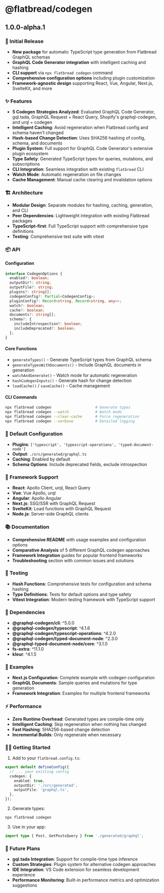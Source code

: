 # @flatbread/codegen

## 1.0.0-alpha.1

### 🎉 Initial Release

- **New package** for automatic TypeScript type generation from Flatbread GraphQL schemas
- **GraphQL Code Generator integration** with intelligent caching and hashing
- **CLI support** via `npx flatbread codegen` command
- **Comprehensive configuration options** including plugin customization
- **Framework-agnostic design** supporting React, Vue, Angular, Next.js, SvelteKit, and more

### ✨ Features

- **5 Codegen Strategies Analyzed**: Evaluated GraphQL Code Generator, gql.tada, GraphQL Request + React Query, Shopify's graphql-codegen, and urql + codegen
- **Intelligent Caching**: Avoid regeneration when Flatbread config and schema haven't changed
- **Hash-based Change Detection**: Uses SHA256 hashing of config, schema, and documents
- **Plugin System**: Full support for GraphQL Code Generator's extensive plugin ecosystem
- **Type Safety**: Generated TypeScript types for queries, mutations, and subscriptions
- **CLI Integration**: Seamless integration with existing `flatbread` CLI
- **Watch Mode**: Automatic regeneration on file changes
- **Cache Management**: Manual cache clearing and invalidation options

### 🏗️ Architecture

- **Modular Design**: Separate modules for hashing, caching, generation, and CLI
- **Peer Dependencies**: Lightweight integration with existing Flatbread packages
- **TypeScript-first**: Full TypeScript support with comprehensive type definitions
- **Testing**: Comprehensive test suite with vitest

### 📦 API

#### Configuration
```ts
interface CodegenOptions {
  enabled?: boolean;
  outputDir?: string;
  outputFile?: string;
  plugins?: string[];
  codegenConfig?: Partial<CodegenConfig>;
  pluginConfig?: Record<string, Record<string, any>>;
  watch?: boolean;
  cache?: boolean;
  documents?: string[];
  schema?: {
    includeIntrospection?: boolean;
    includeDeprecated?: boolean;
  };
}
```

#### Core Functions
- `generateTypes()` - Generate TypeScript types from GraphQL schema
- `generateTypesWithDocuments()` - Include GraphQL documents in generation
- `watchAndGenerate()` - Watch mode for automatic regeneration
- `hashCodegenInputs()` - Generate hash for change detection
- `loadCache()` / `saveCache()` - Cache management

#### CLI Commands
```bash
npx flatbread codegen                    # Generate types
npx flatbread codegen --watch            # Watch mode
npx flatbread codegen --clear-cache      # Force regeneration
npx flatbread codegen --verbose          # Detailed logging
```

### 🎯 Default Configuration

- **Plugins**: `['typescript', 'typescript-operations', 'typed-document-node']`
- **Output**: `./src/generated/graphql.ts`
- **Caching**: Enabled by default
- **Schema Options**: Include deprecated fields, exclude introspection

### 🤝 Framework Support

- **React**: Apollo Client, urql, React Query
- **Vue**: Vue Apollo, urql
- **Angular**: Apollo Angular
- **Next.js**: SSG/SSR with GraphQL Request
- **SvelteKit**: Load functions with GraphQL Request
- **Node.js**: Server-side GraphQL clients

### 📚 Documentation

- **Comprehensive README** with usage examples and configuration options
- **Comparative Analysis** of 5 different GraphQL codegen approaches
- **Framework Integration** guides for popular frontend frameworks
- **Troubleshooting** section with common issues and solutions

### 🧪 Testing

- **Hash Functions**: Comprehensive tests for configuration and schema hashing
- **Type Definitions**: Tests for default options and type safety
- **Vitest Integration**: Modern testing framework with TypeScript support

### 🔄 Dependencies

- **@graphql-codegen/cli**: ^5.0.0
- **@graphql-codegen/typescript**: ^4.1.6
- **@graphql-codegen/typescript-operations**: ^4.2.0
- **@graphql-codegen/typed-document-node**: ^2.3.0
- **@graphql-typed-document-node/core**: ^3.1.0
- **fs-extra**: ^11.1.0
- **kleur**: ^4.1.5

### 🎨 Examples

- **Next.js Configuration**: Complete example with codegen configuration
- **GraphQL Documents**: Sample queries and mutations for type generation
- **Framework Integration**: Examples for multiple frontend frameworks

### ⚡ Performance

- **Zero Runtime Overhead**: Generated types are compile-time only
- **Intelligent Caching**: Skip regeneration when nothing has changed
- **Fast Hashing**: SHA256-based change detection
- **Incremental Builds**: Only regenerate when necessary

### 🏃‍♂️ Getting Started

1. Add to your `flatbread.config.ts`:
```ts
export default defineConfig({
  // ... your existing config
  codegen: {
    enabled: true,
    outputDir: './src/generated',
    outputFile: 'graphql.ts',
  },
});
```

2. Generate types:
```bash
npx flatbread codegen
```

3. Use in your app:
```ts
import type { Post, GetPostsQuery } from './generated/graphql';
```

### 🔮 Future Plans

- **gql.tada Integration**: Support for compile-time type inference
- **Custom Strategies**: Plugin system for alternative codegen approaches  
- **IDE Integration**: VS Code extension for seamless development experience
- **Performance Monitoring**: Built-in performance metrics and optimization suggestions